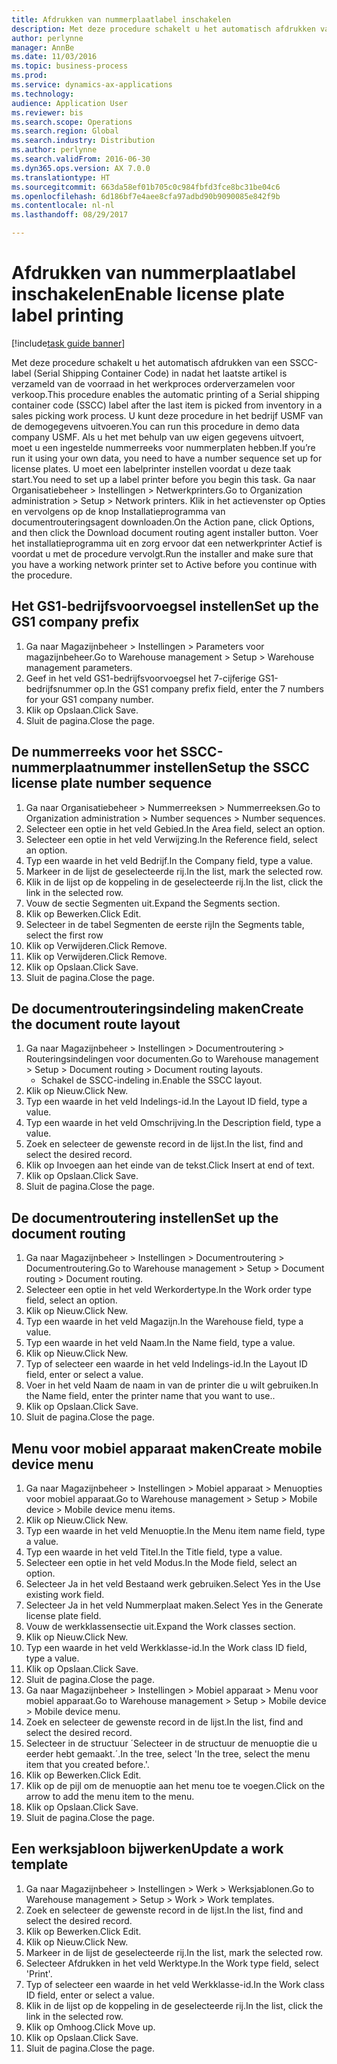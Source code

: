 ```yaml
--- 
title: Afdrukken van nummerplaatlabel inschakelen
description: Met deze procedure schakelt u het automatisch afdrukken van een SSCC-label (Serial Shipping Container Code) in nadat het laatste artikel is verzameld van de voorraad in het werkproces orderverzamelen voor verkoop.
author: perlynne
manager: AnnBe
ms.date: 11/03/2016
ms.topic: business-process
ms.prod: 
ms.service: dynamics-ax-applications
ms.technology: 
audience: Application User
ms.reviewer: bis
ms.search.scope: Operations
ms.search.region: Global
ms.search.industry: Distribution
ms.author: perlynne
ms.search.validFrom: 2016-06-30
ms.dyn365.ops.version: AX 7.0.0
ms.translationtype: HT
ms.sourcegitcommit: 663da58ef01b705c0c984fbfd3fce8bc31be04c6
ms.openlocfilehash: 6d186bf7e4aee8cfa97adbd90b9090085e842f9b
ms.contentlocale: nl-nl
ms.lasthandoff: 08/29/2017

---
```

# <a name="enable-license-plate-label-printing"></a><span data-ttu-id="77270-103">Afdrukken van nummerplaatlabel inschakelen</span><span class="sxs-lookup"><span data-stu-id="77270-103">Enable license plate label printing</span></span>

[!include[task guide banner](../../includes/task-guide-banner.md)]

<span data-ttu-id="77270-104">Met deze procedure schakelt u het automatisch afdrukken van een SSCC-label (Serial Shipping Container Code) in nadat het laatste artikel is verzameld van de voorraad in het werkproces orderverzamelen voor verkoop.</span><span class="sxs-lookup"><span data-stu-id="77270-104">This procedure enables the automatic printing of a Serial shipping container code (SSCC) label after the last item is picked from inventory in a sales picking work process.</span></span> <span data-ttu-id="77270-105">U kunt deze procedure in het bedrijf USMF van de demogegevens uitvoeren.</span><span class="sxs-lookup"><span data-stu-id="77270-105">You can run this procedure in demo data company USMF.</span></span> <span data-ttu-id="77270-106">Als u het met behulp van uw eigen gegevens uitvoert, moet u een ingestelde nummerreeks voor nummerplaten hebben.</span><span class="sxs-lookup"><span data-stu-id="77270-106">If you’re run it using your own data, you need to have a number sequence set up for license plates.</span></span> <span data-ttu-id="77270-107">U moet een labelprinter instellen voordat u deze taak start.</span><span class="sxs-lookup"><span data-stu-id="77270-107">You need to set up a label printer before you begin this task.</span></span> <span data-ttu-id="77270-108">Ga naar Organisatiebeheer > Instellingen > Netwerkprinters.</span><span class="sxs-lookup"><span data-stu-id="77270-108">Go to Organization administration > Setup > Network printers.</span></span> <span data-ttu-id="77270-109">Klik in het actievenster op Opties en vervolgens op de knop Installatieprogramma van documentrouteringsagent downloaden.</span><span class="sxs-lookup"><span data-stu-id="77270-109">On the Action pane, click Options, and then click the Download document routing agent installer button.</span></span> <span data-ttu-id="77270-110">Voer het installatieprogramma uit en zorg ervoor dat een netwerkprinter Actief is voordat u met de procedure vervolgt.</span><span class="sxs-lookup"><span data-stu-id="77270-110">Run the installer and make sure that you have a working network printer set to Active before you continue with the procedure.</span></span>


## <a name="set-up-the-gs1-company-prefix"></a><span data-ttu-id="77270-111">Het GS1-bedrijfsvoorvoegsel instellen</span><span class="sxs-lookup"><span data-stu-id="77270-111">Set up the GS1 company prefix</span></span>
1. <span data-ttu-id="77270-112">Ga naar Magazijnbeheer > Instellingen > Parameters voor magazijnbeheer.</span><span class="sxs-lookup"><span data-stu-id="77270-112">Go to Warehouse management > Setup > Warehouse management parameters.</span></span>
2. <span data-ttu-id="77270-113">Geef in het veld GS1-bedrijfsvoorvoegsel het 7-cijferige GS1-bedrijfsnummer op.</span><span class="sxs-lookup"><span data-stu-id="77270-113">In the GS1 company prefix field, enter the 7 numbers for your GS1 company number.</span></span>
3. <span data-ttu-id="77270-114">Klik op Opslaan.</span><span class="sxs-lookup"><span data-stu-id="77270-114">Click Save.</span></span>
4. <span data-ttu-id="77270-115">Sluit de pagina.</span><span class="sxs-lookup"><span data-stu-id="77270-115">Close the page.</span></span>

## <a name="setup-the-sscc-license-plate-number-sequence"></a><span data-ttu-id="77270-116">De nummerreeks voor het SSCC-nummerplaatnummer instellen</span><span class="sxs-lookup"><span data-stu-id="77270-116">Setup the SSCC license plate number sequence</span></span>
1. <span data-ttu-id="77270-117">Ga naar Organisatiebeheer > Nummerreeksen > Nummerreeksen.</span><span class="sxs-lookup"><span data-stu-id="77270-117">Go to Organization administration > Number sequences > Number sequences.</span></span>
2. <span data-ttu-id="77270-118">Selecteer een optie in het veld Gebied.</span><span class="sxs-lookup"><span data-stu-id="77270-118">In the Area field, select an option.</span></span>
3. <span data-ttu-id="77270-119">Selecteer een optie in het veld Verwijzing.</span><span class="sxs-lookup"><span data-stu-id="77270-119">In the Reference field, select an option.</span></span>
4. <span data-ttu-id="77270-120">Typ een waarde in het veld Bedrijf.</span><span class="sxs-lookup"><span data-stu-id="77270-120">In the Company field, type a value.</span></span>
5. <span data-ttu-id="77270-121">Markeer in de lijst de geselecteerde rij.</span><span class="sxs-lookup"><span data-stu-id="77270-121">In the list, mark the selected row.</span></span>
6. <span data-ttu-id="77270-122">Klik in de lijst op de koppeling in de geselecteerde rij.</span><span class="sxs-lookup"><span data-stu-id="77270-122">In the list, click the link in the selected row.</span></span>
7. <span data-ttu-id="77270-123">Vouw de sectie Segmenten uit.</span><span class="sxs-lookup"><span data-stu-id="77270-123">Expand the Segments section.</span></span>
8. <span data-ttu-id="77270-124">Klik op Bewerken.</span><span class="sxs-lookup"><span data-stu-id="77270-124">Click Edit.</span></span>
9. <span data-ttu-id="77270-125">Selecteer in de tabel Segmenten de eerste rij</span><span class="sxs-lookup"><span data-stu-id="77270-125">In the Segments table, select the first row</span></span>
10. <span data-ttu-id="77270-126">Klik op Verwijderen.</span><span class="sxs-lookup"><span data-stu-id="77270-126">Click Remove.</span></span>
11. <span data-ttu-id="77270-127">Klik op Verwijderen.</span><span class="sxs-lookup"><span data-stu-id="77270-127">Click Remove.</span></span>
12. <span data-ttu-id="77270-128">Klik op Opslaan.</span><span class="sxs-lookup"><span data-stu-id="77270-128">Click Save.</span></span>
13. <span data-ttu-id="77270-129">Sluit de pagina.</span><span class="sxs-lookup"><span data-stu-id="77270-129">Close the page.</span></span>

## <a name="create-the-document-route-layout"></a><span data-ttu-id="77270-130">De documentrouteringsindeling maken</span><span class="sxs-lookup"><span data-stu-id="77270-130">Create the document route layout</span></span>
1. <span data-ttu-id="77270-131">Ga naar Magazijnbeheer > Instellingen > Documentroutering > Routeringsindelingen voor documenten.</span><span class="sxs-lookup"><span data-stu-id="77270-131">Go to Warehouse management > Setup > Document routing > Document routing layouts.</span></span>
    * <span data-ttu-id="77270-132">Schakel de SSCC-indeling in.</span><span class="sxs-lookup"><span data-stu-id="77270-132">Enable the SSCC layout.</span></span>  
2. <span data-ttu-id="77270-133">Klik op Nieuw.</span><span class="sxs-lookup"><span data-stu-id="77270-133">Click New.</span></span>
3. <span data-ttu-id="77270-134">Typ een waarde in het veld Indelings-id.</span><span class="sxs-lookup"><span data-stu-id="77270-134">In the Layout ID field, type a value.</span></span>
4. <span data-ttu-id="77270-135">Typ een waarde in het veld Omschrijving.</span><span class="sxs-lookup"><span data-stu-id="77270-135">In the Description field, type a value.</span></span>
5. <span data-ttu-id="77270-136">Zoek en selecteer de gewenste record in de lijst.</span><span class="sxs-lookup"><span data-stu-id="77270-136">In the list, find and select the desired record.</span></span>
6. <span data-ttu-id="77270-137">Klik op Invoegen aan het einde van de tekst.</span><span class="sxs-lookup"><span data-stu-id="77270-137">Click Insert at end of text.</span></span>
7. <span data-ttu-id="77270-138">Klik op Opslaan.</span><span class="sxs-lookup"><span data-stu-id="77270-138">Click Save.</span></span>
8. <span data-ttu-id="77270-139">Sluit de pagina.</span><span class="sxs-lookup"><span data-stu-id="77270-139">Close the page.</span></span>

## <a name="set-up-the-document-routing"></a><span data-ttu-id="77270-140">De documentroutering instellen</span><span class="sxs-lookup"><span data-stu-id="77270-140">Set up the document routing</span></span>
1. <span data-ttu-id="77270-141">Ga naar Magazijnbeheer > Instellingen > Documentroutering > Documentroutering.</span><span class="sxs-lookup"><span data-stu-id="77270-141">Go to Warehouse management > Setup > Document routing > Document routing.</span></span>
2. <span data-ttu-id="77270-142">Selecteer een optie in het veld Werkordertype.</span><span class="sxs-lookup"><span data-stu-id="77270-142">In the Work order type field, select an option.</span></span>
3. <span data-ttu-id="77270-143">Klik op Nieuw.</span><span class="sxs-lookup"><span data-stu-id="77270-143">Click New.</span></span>
4. <span data-ttu-id="77270-144">Typ een waarde in het veld Magazijn.</span><span class="sxs-lookup"><span data-stu-id="77270-144">In the Warehouse field, type a value.</span></span>
5. <span data-ttu-id="77270-145">Typ een waarde in het veld Naam.</span><span class="sxs-lookup"><span data-stu-id="77270-145">In the Name field, type a value.</span></span>
6. <span data-ttu-id="77270-146">Klik op Nieuw.</span><span class="sxs-lookup"><span data-stu-id="77270-146">Click New.</span></span>
7. <span data-ttu-id="77270-147">Typ of selecteer een waarde in het veld Indelings-id.</span><span class="sxs-lookup"><span data-stu-id="77270-147">In the Layout ID field, enter or select a value.</span></span>
8. <span data-ttu-id="77270-148">Voer in het veld Naam de naam in van de printer die u wilt gebruiken.</span><span class="sxs-lookup"><span data-stu-id="77270-148">In the Name field, enter the printer name that you want to use..</span></span>
9. <span data-ttu-id="77270-149">Klik op Opslaan.</span><span class="sxs-lookup"><span data-stu-id="77270-149">Click Save.</span></span>
10. <span data-ttu-id="77270-150">Sluit de pagina.</span><span class="sxs-lookup"><span data-stu-id="77270-150">Close the page.</span></span>

## <a name="create-mobile-device-menu"></a><span data-ttu-id="77270-151">Menu voor mobiel apparaat maken</span><span class="sxs-lookup"><span data-stu-id="77270-151">Create mobile device menu</span></span>
1. <span data-ttu-id="77270-152">Ga naar Magazijnbeheer > Instellingen > Mobiel apparaat > Menuopties voor mobiel apparaat.</span><span class="sxs-lookup"><span data-stu-id="77270-152">Go to Warehouse management > Setup > Mobile device > Mobile device menu items.</span></span>
2. <span data-ttu-id="77270-153">Klik op Nieuw.</span><span class="sxs-lookup"><span data-stu-id="77270-153">Click New.</span></span>
3. <span data-ttu-id="77270-154">Typ een waarde in het veld Menuoptie.</span><span class="sxs-lookup"><span data-stu-id="77270-154">In the Menu item name field, type a value.</span></span>
4. <span data-ttu-id="77270-155">Typ een waarde in het veld Titel.</span><span class="sxs-lookup"><span data-stu-id="77270-155">In the Title field, type a value.</span></span>
5. <span data-ttu-id="77270-156">Selecteer een optie in het veld Modus.</span><span class="sxs-lookup"><span data-stu-id="77270-156">In the Mode field, select an option.</span></span>
6. <span data-ttu-id="77270-157">Selecteer Ja in het veld Bestaand werk gebruiken.</span><span class="sxs-lookup"><span data-stu-id="77270-157">Select Yes in the Use existing work field.</span></span>
7. <span data-ttu-id="77270-158">Selecteer Ja in het veld Nummerplaat maken.</span><span class="sxs-lookup"><span data-stu-id="77270-158">Select Yes in the Generate license plate field.</span></span>
8. <span data-ttu-id="77270-159">Vouw de werkklassensectie uit.</span><span class="sxs-lookup"><span data-stu-id="77270-159">Expand the Work classes section.</span></span>
9. <span data-ttu-id="77270-160">Klik op Nieuw.</span><span class="sxs-lookup"><span data-stu-id="77270-160">Click New.</span></span>
10. <span data-ttu-id="77270-161">Typ een waarde in het veld Werkklasse-id.</span><span class="sxs-lookup"><span data-stu-id="77270-161">In the Work class ID field, type a value.</span></span>
11. <span data-ttu-id="77270-162">Klik op Opslaan.</span><span class="sxs-lookup"><span data-stu-id="77270-162">Click Save.</span></span>
12. <span data-ttu-id="77270-163">Sluit de pagina.</span><span class="sxs-lookup"><span data-stu-id="77270-163">Close the page.</span></span>
13. <span data-ttu-id="77270-164">Ga naar Magazijnbeheer > Instellingen > Mobiel apparaat > Menu voor mobiel apparaat.</span><span class="sxs-lookup"><span data-stu-id="77270-164">Go to Warehouse management > Setup > Mobile device > Mobile device menu.</span></span>
14. <span data-ttu-id="77270-165">Zoek en selecteer de gewenste record in de lijst.</span><span class="sxs-lookup"><span data-stu-id="77270-165">In the list, find and select the desired record.</span></span>
15. <span data-ttu-id="77270-166">Selecteer in de structuur ´Selecteer in de structuur de menuoptie die u eerder hebt gemaakt.´.</span><span class="sxs-lookup"><span data-stu-id="77270-166">In the tree, select 'In the tree, select the menu item that you created before.'.</span></span>
16. <span data-ttu-id="77270-167">Klik op Bewerken.</span><span class="sxs-lookup"><span data-stu-id="77270-167">Click Edit.</span></span>
17. <span data-ttu-id="77270-168">Klik op de pijl om de menuoptie aan het menu toe te voegen.</span><span class="sxs-lookup"><span data-stu-id="77270-168">Click on the arrow to add the menu item to the menu.</span></span>
18. <span data-ttu-id="77270-169">Klik op Opslaan.</span><span class="sxs-lookup"><span data-stu-id="77270-169">Click Save.</span></span>
19. <span data-ttu-id="77270-170">Sluit de pagina.</span><span class="sxs-lookup"><span data-stu-id="77270-170">Close the page.</span></span>

## <a name="update-a-work-template"></a><span data-ttu-id="77270-171">Een werksjabloon bijwerken</span><span class="sxs-lookup"><span data-stu-id="77270-171">Update a work template</span></span>
1. <span data-ttu-id="77270-172">Ga naar Magazijnbeheer > Instellingen > Werk > Werksjablonen.</span><span class="sxs-lookup"><span data-stu-id="77270-172">Go to Warehouse management > Setup > Work > Work templates.</span></span>
2. <span data-ttu-id="77270-173">Zoek en selecteer de gewenste record in de lijst.</span><span class="sxs-lookup"><span data-stu-id="77270-173">In the list, find and select the desired record.</span></span>
3. <span data-ttu-id="77270-174">Klik op Bewerken.</span><span class="sxs-lookup"><span data-stu-id="77270-174">Click Edit.</span></span>
4. <span data-ttu-id="77270-175">Klik op Nieuw.</span><span class="sxs-lookup"><span data-stu-id="77270-175">Click New.</span></span>
5. <span data-ttu-id="77270-176">Markeer in de lijst de geselecteerde rij.</span><span class="sxs-lookup"><span data-stu-id="77270-176">In the list, mark the selected row.</span></span>
6. <span data-ttu-id="77270-177">Selecteer Afdrukken in het veld Werktype.</span><span class="sxs-lookup"><span data-stu-id="77270-177">In the Work type field, select 'Print'.</span></span>
7. <span data-ttu-id="77270-178">Typ of selecteer een waarde in het veld Werkklasse-id.</span><span class="sxs-lookup"><span data-stu-id="77270-178">In the Work class ID field, enter or select a value.</span></span>
8. <span data-ttu-id="77270-179">Klik in de lijst op de koppeling in de geselecteerde rij.</span><span class="sxs-lookup"><span data-stu-id="77270-179">In the list, click the link in the selected row.</span></span>
9. <span data-ttu-id="77270-180">Klik op Omhoog.</span><span class="sxs-lookup"><span data-stu-id="77270-180">Click Move up.</span></span>
10. <span data-ttu-id="77270-181">Klik op Opslaan.</span><span class="sxs-lookup"><span data-stu-id="77270-181">Click Save.</span></span>
11. <span data-ttu-id="77270-182">Sluit de pagina.</span><span class="sxs-lookup"><span data-stu-id="77270-182">Close the page.</span></span>


